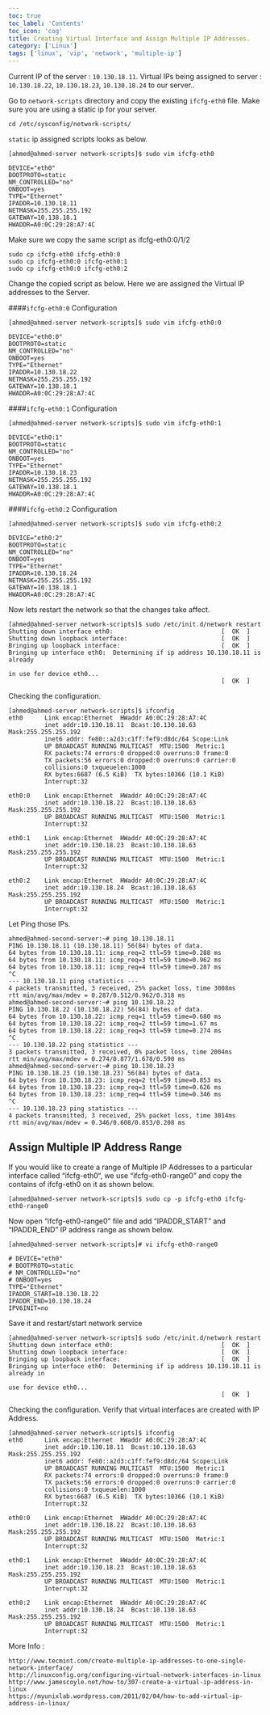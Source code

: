 ```yaml
---
toc: true 
toc_label: 'Contents' 
toc_icon: 'cog'
title: Creating Virtual Interface and Assign Multiple IP Addresses.	
category: ['Linux']
tags: ['linux', 'vip', 'network', 'multiple-ip']
---
```


Current IP of the server : `10.130.18.11`. Virtual IPs being assigned to server : `10.130.18.22`, `10.130.18.23`, `10.130.18.24` to our server.. 
	
Go to `network-scripts` directory and copy the existing `ifcfg-eth0` file.
Make sure you are using a static ip for your server.  	

	cd /etc/sysconfig/network-scripts/

`static` ip assigned scripts looks as below.
	
	[ahmed@ahmed-server network-scripts]$ sudo vim ifcfg-eth0

	DEVICE="eth0"
	BOOTPROTO=static
	NM_CONTROLLED="no"
	ONBOOT=yes
	TYPE="Ethernet"
	IPADDR=10.130.18.11
	NETMASK=255.255.255.192
	GATEWAY=10.138.18.1
	HWADDR=A0:0C:29:28:A7:4C 

Make sure we copy the same script as ifcfg-eth0:0/1/2 	
		
	sudo cp ifcfg-eth0 ifcfg-eth0:0
	sudo cp ifcfg-eth0:0 ifcfg-eth0:1
	sudo cp ifcfg-eth0:0 ifcfg-eth0:2

Change the copied script as below.
Here we are assigned the Virtual IP addresses to the Server.	

####`ifcfg-eth0:0` Configuration
	
	[ahmed@ahmed-server network-scripts]$ sudo vim ifcfg-eth0:0

	DEVICE="eth0:0"
	BOOTPROTO=static
	NM_CONTROLLED="no"
	ONBOOT=yes
	TYPE="Ethernet"
	IPADDR=10.130.18.22
	NETMASK=255.255.255.192
	GATEWAY=10.138.18.1
	HWADDR=A0:0C:29:28:A7:4C 

####`ifcfg-eth0:1` Configuration
 	
	[ahmed@ahmed-server network-scripts]$ sudo vim ifcfg-eth0:1

	DEVICE="eth0:1"
	BOOTPROTO=static
	NM_CONTROLLED="no"
	ONBOOT=yes
	TYPE="Ethernet"
	IPADDR=10.130.18.23
	NETMASK=255.255.255.192
	GATEWAY=10.138.18.1
	HWADDR=A0:0C:29:28:A7:4C 
	 
####`ifcfg-eth0:2` Configuration
	 
	[ahmed@ahmed-server network-scripts]$ sudo vim ifcfg-eth0:2

	DEVICE="eth0:2"
	BOOTPROTO=static
	NM_CONTROLLED="no"
	ONBOOT=yes
	TYPE="Ethernet"
	IPADDR=10.130.18.24
	NETMASK=255.255.255.192
	GATEWAY=10.138.18.1
	HWADDR=A0:0C:29:28:A7:4C  

Now lets restart the network so that the changes take affect. 
	
	[ahmed@ahmed-server network-scripts]$ sudo /etc/init.d/network restart
	Shutting down interface eth0:                              [  OK  ]
	Shutting down loopback interface:                          [  OK  ]
	Bringing up loopback interface:                            [  OK  ]
	Bringing up interface eth0:  Determining if ip address 10.130.18.11 is already 
                                                                            in use for device eth0...
															   [  OK  ]


Checking the configuration.															   
															   
	[ahmed@ahmed-server network-scripts]$ ifconfig
	eth0      Link encap:Ethernet  HWaddr A0:0C:29:28:A7:4C
			  inet addr:10.130.18.11  Bcast:10.130.18.63  Mask:255.255.255.192
			  inet6 addr: fe80::a2d3:c1ff:fef9:d8dc/64 Scope:Link
			  UP BROADCAST RUNNING MULTICAST  MTU:1500  Metric:1
			  RX packets:74 errors:0 dropped:0 overruns:0 frame:0
			  TX packets:56 errors:0 dropped:0 overruns:0 carrier:0
			  collisions:0 txqueuelen:1000
			  RX bytes:6687 (6.5 KiB)  TX bytes:10366 (10.1 KiB)
			  Interrupt:32

	eth0:0    Link encap:Ethernet  HWaddr A0:0C:29:28:A7:4C
			  inet addr:10.130.18.22  Bcast:10.130.18.63  Mask:255.255.255.192
			  UP BROADCAST RUNNING MULTICAST  MTU:1500  Metric:1
			  Interrupt:32

	eth0:1    Link encap:Ethernet  HWaddr A0:0C:29:28:A7:4C
			  inet addr:10.130.18.23  Bcast:10.130.18.63  Mask:255.255.255.192
			  UP BROADCAST RUNNING MULTICAST  MTU:1500  Metric:1
			  Interrupt:32

	eth0:2    Link encap:Ethernet  HWaddr A0:0C:29:28:A7:4C
			  inet addr:10.130.18.24  Bcast:10.130.18.63  Mask:255.255.255.192
			  UP BROADCAST RUNNING MULTICAST  MTU:1500  Metric:1
			  Interrupt:32
	
Let Ping those IPs.

	ahmed@ahmed-second-server:~# ping 10.130.18.11
	PING 10.130.18.11 (10.130.18.11) 56(84) bytes of data.
	64 bytes from 10.130.18.11: icmp_req=2 ttl=59 time=0.288 ms
	64 bytes from 10.130.18.11: icmp_req=3 ttl=59 time=0.962 ms
	64 bytes from 10.130.18.11: icmp_req=4 ttl=59 time=0.287 ms
	^C
	--- 10.130.18.11 ping statistics ---
	4 packets transmitted, 3 received, 25% packet loss, time 3008ms
	rtt min/avg/max/mdev = 0.287/0.512/0.962/0.318 ms
	ahmed@ahmed-second-server:~# ping 10.130.18.22
	PING 10.130.18.22 (10.130.18.22) 56(84) bytes of data.
	64 bytes from 10.130.18.22: icmp_req=1 ttl=59 time=0.680 ms
	64 bytes from 10.130.18.22: icmp_req=2 ttl=59 time=1.67 ms
	64 bytes from 10.130.18.22: icmp_req=3 ttl=59 time=0.274 ms
	^C
	--- 10.130.18.22 ping statistics ---
	3 packets transmitted, 3 received, 0% packet loss, time 2004ms
	rtt min/avg/max/mdev = 0.274/0.877/1.678/0.590 ms
	ahmed@ahmed-second-server:~# ping 10.130.18.23
	PING 10.130.18.23 (10.130.18.23) 56(84) bytes of data.
	64 bytes from 10.130.18.23: icmp_req=2 ttl=59 time=0.853 ms
	64 bytes from 10.130.18.23: icmp_req=3 ttl=59 time=0.626 ms
	64 bytes from 10.130.18.23: icmp_req=4 ttl=59 time=0.346 ms
	^C
	--- 10.130.18.23 ping statistics ---
	4 packets transmitted, 3 received, 25% packet loss, time 3014ms
	rtt min/avg/max/mdev = 0.346/0.608/0.853/0.208 ms 


## Assign Multiple IP Address Range

If you would like to create a range of Multiple IP Addresses to a particular interface called “ifcfg-eth0“, we use “ifcfg-eth0-range0” and copy the contains of ifcfg-eth0 on it as shown below.

	[ahmed@ahmed-server network-scripts]$ sudo cp -p ifcfg-eth0 ifcfg-eth0-range0

Now open “ifcfg-eth0-range0” file and add “IPADDR_START” and “IPADDR_END” IP address range as shown below.

	[ahmed@ahmed-server network-scripts]# vi ifcfg-eth0-range0
	
	# DEVICE="eth0"
	# BOOTPROTO=static
	# NM_CONTROLLED="no"
	# ONBOOT=yes
	TYPE="Ethernet"
	IPADDR_START=10.130.18.22
	IPADDR_END=10.130.18.24
	IPV6INIT=no

Save it and restart/start network service

	[ahmed@ahmed-server network-scripts]$ sudo /etc/init.d/network restart
	Shutting down interface eth0:                              [  OK  ]
	Shutting down loopback interface:                          [  OK  ]
	Bringing up loopback interface:                            [  OK  ]
	Bringing up interface eth0:  Determining if ip address 10.130.18.11 is already in 
                                                                            use for device eth0...
															   [  OK  ]


Checking the configuration.	Verify that virtual interfaces are created with IP Address.														   
															   
	[ahmed@ahmed-server network-scripts]$ ifconfig
	eth0      Link encap:Ethernet  HWaddr A0:0C:29:28:A7:4C
			  inet addr:10.130.18.11  Bcast:10.130.18.63  Mask:255.255.255.192
			  inet6 addr: fe80::a2d3:c1ff:fef9:d8dc/64 Scope:Link
			  UP BROADCAST RUNNING MULTICAST  MTU:1500  Metric:1
			  RX packets:74 errors:0 dropped:0 overruns:0 frame:0
			  TX packets:56 errors:0 dropped:0 overruns:0 carrier:0
			  collisions:0 txqueuelen:1000
			  RX bytes:6687 (6.5 KiB)  TX bytes:10366 (10.1 KiB)
			  Interrupt:32

	eth0:0    Link encap:Ethernet  HWaddr A0:0C:29:28:A7:4C
			  inet addr:10.130.18.22  Bcast:10.130.18.63  Mask:255.255.255.192
			  UP BROADCAST RUNNING MULTICAST  MTU:1500  Metric:1
			  Interrupt:32

	eth0:1    Link encap:Ethernet  HWaddr A0:0C:29:28:A7:4C
			  inet addr:10.130.18.23  Bcast:10.130.18.63  Mask:255.255.255.192
			  UP BROADCAST RUNNING MULTICAST  MTU:1500  Metric:1
			  Interrupt:32

	eth0:2    Link encap:Ethernet  HWaddr A0:0C:29:28:A7:4C
			  inet addr:10.130.18.24  Bcast:10.130.18.63  Mask:255.255.255.192
			  UP BROADCAST RUNNING MULTICAST  MTU:1500  Metric:1
			  Interrupt:32
	 
More Info : 

	http://www.tecmint.com/create-multiple-ip-addresses-to-one-single-network-interface/
	http://linuxconfig.org/configuring-virtual-network-interfaces-in-linux
	http://www.jamescoyle.net/how-to/307-create-a-virtual-ip-address-in-linux
	https://myunixlab.wordpress.com/2011/02/04/how-to-add-virtual-ip-address-in-linux/